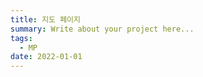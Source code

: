 ```yaml
---
title: 지도 페이지
summary: Write about your project here...
tags:
  - MP
date: 2022-01-01
---
```



<div id="map" style="height: 400px;"></div>

<script async
  src="https://maps.googleapis.com/maps/api/js?key=YOUR_API_KEY&callback=initMap">
</script>

<script>
  function initMap() {
    var location = {lat: 37.5665, lng: 126.9780}; // 서울 좌표
    var map = new google.maps.Map(document.getElementById('map'), {
      zoom: 13,
      center: location
    });
    var marker = new google.maps.Marker({
      position: location,
      map: map
    });
  }
</script>
